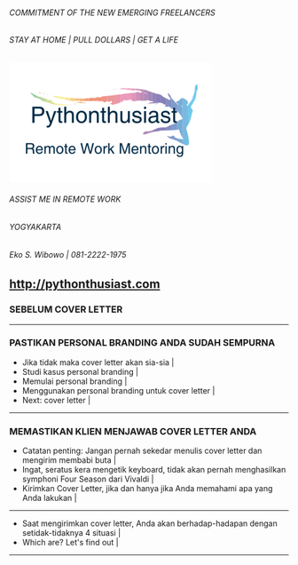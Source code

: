 ###### COMMITMENT OF THE NEW EMERGING FREELANCERS
###### STAY AT HOME | PULL DOLLARS | GET A LIFE 

<img src="pythonthusiast.png" alt="Pythonthusiast"/>

###### ASSIST ME IN REMOTE WORK
###### YOGYAKARTA
###### Eko S. Wibowo | 081-2222-1975
http://pythonthusiast.com
---
### SEBELUM COVER LETTER
---
### PASTIKAN PERSONAL BRANDING ANDA SUDAH SEMPURNA
- Jika tidak maka cover letter akan sia-sia |
- Studi kasus personal branding |
- Memulai personal branding |
- Menggunakan personal branding untuk cover letter |
- Next: cover letter |
---
### MEMASTIKAN KLIEN MENJAWAB COVER LETTER ANDA
- Catatan penting: Jangan pernah sekedar menulis cover letter dan mengirim membabi buta |
- Ingat, seratus kera mengetik keyboard, tidak akan pernah menghasilkan symphoni Four Season dari Vivaldi |
- Kirimkan Cover Letter, jika dan hanya jika Anda memahami apa yang Anda lakukan |
---
- Saat mengirimkan cover letter, Anda akan berhadap-hadapan dengan setidak-tidaknya 4 situasi |
- Which are? Let's find out |
---
### 